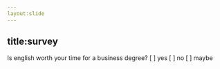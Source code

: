 ```yaml
---
layout:slide
---
```

title:survey
---
Is english worth your time for a business degree?
[ ] yes
[ ] no
[ ] maybe
